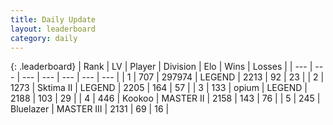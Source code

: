 ```yaml
---
title: Daily Update
layout: leaderboard
category: daily
---
```


{: .leaderboard}
| Rank | LV | Player | Division | Elo | Wins | Losses |
| --- | --- | --- | --- | --- | --- | --- |
| <span data-change="1">1</span> | 707 | <span title="ID: 544038">297974</span> | LEGEND | <span data-change="60">2213</span> | <span data-change="7">92</span> | <span data-change="0">23</span> |
| <span data-change="-1">2</span> | 1273 | <span title="ID: 402846">Sktima II</span> | LEGEND | <span data-change="0">2205</span> | <span data-change="0">164</span> | <span data-change="0">57</span> |
| <span data-change="0">3</span> | 133 | <span title="ID: 750033">opium</span> | LEGEND | <span data-change="47">2188</span> | <span data-change="26">103</span> | <span data-change="10">29</span> |
| <span data-change="19">4</span> | 446 | <span title="ID: 598288">Kookoo</span> | MASTER II | <span data-change="198">2158</span> | <span data-change="43">143</span> | <span data-change="17">76</span> |
| <span data-change="-1">5</span> | 245 | <span title="ID: 221994">Bluelazer</span> | MASTER III | <span data-change="31">2131</span> | <span data-change="7">69</span> | <span data-change="2">16</span> |